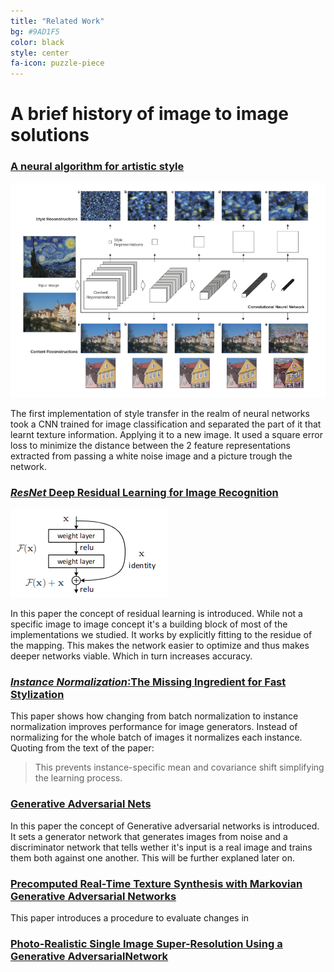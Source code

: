 ```yaml
---
title: "Related Work"
bg: #9AD1F5
color: black
style: center
fa-icon: puzzle-piece
---
```


# A brief history of image to image solutions

### [A neural algorithm for artistic style](https://arxiv.org/abs/1508.06576)

![Proposed network](./img/basicstyletransfer.png)

The first implementation of style transfer in the realm of neural networks took a CNN trained for image classification and separated the part of it that learnt texture information. Applying it to a new image. It used a square error loss  to minimize the distance between the 2 feature representations extracted from passing a white noise image and a picture trough the network.

### [*ResNet* Deep Residual Learning for Image Recognition](https://arxiv.org/pdf/1512.03385.pdf)

![Residual learning, a building blocl](./img/residual.png)

In this paper the concept of residual learning is introduced. While not a specific image to image concept it's a building block of most of the implementations we studied.
It works by explicitly fitting to the residue of the mapping. This makes the network easier to optimize and thus makes deeper networks viable. Which in turn increases accuracy.

### [*Instance Normalization*:The Missing Ingredient for Fast Stylization](https://arxiv.org/pdf/1607.08022.pdf)

This paper shows how changing from batch normalization to instance normalization improves performance for image generators. Instead of normalizing for the whole batch of images it normalizes each instance. 
Quoting from the text of the paper:
> This prevents instance-specific mean and covariance shift simplifying the learning process.

### [Generative Adversarial Nets](https://arxiv.org/pdf/1406.2661.pdf)

In this paper the concept of Generative adversarial networks is introduced. It sets a generator network that generates images from noise and a discriminator network that tells wether it's input is a real image and trains them both against one another.
This will be further explaned later on. 

### [Precomputed Real-Time Texture Synthesis with Markovian Generative Adversarial Networks](https://arxiv.org/pdf/1604.04382.pdf)

This paper introduces a procedure to evaluate changes in 

### [Photo-Realistic Single Image Super-Resolution Using a Generative AdversarialNetwork](https://arxiv.org/pdf/1609.04802.pdf)


